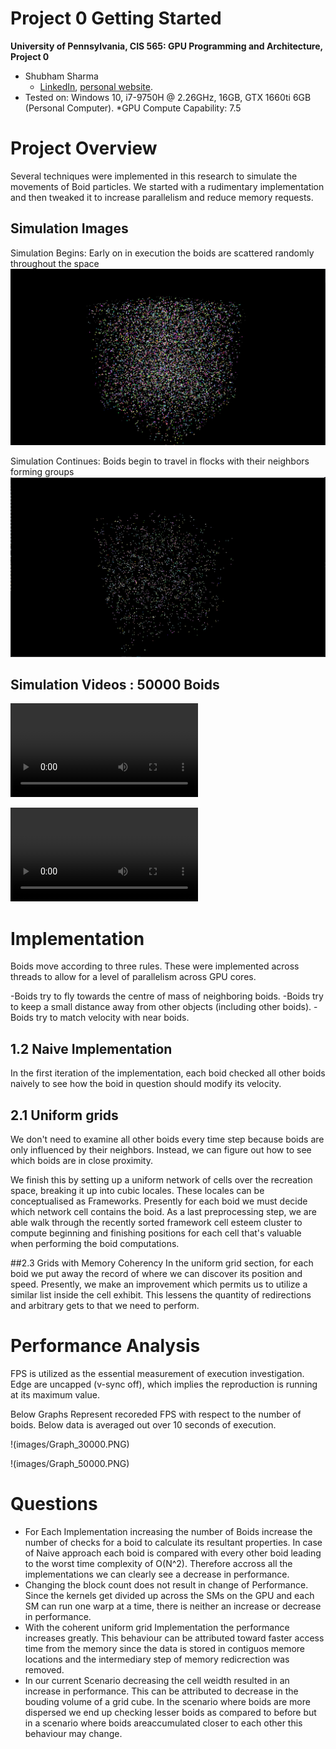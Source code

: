 Project 0 Getting Started
====================

**University of Pennsylvania, CIS 565: GPU Programming and Architecture, Project 0**

* Shubham Sharma
  * [LinkedIn](www.linkedin.com/in/codeshubham), [personal website](https://shubhvr.com/).
* Tested on: Windows 10, i7-9750H @ 2.26GHz, 16GB, GTX 1660ti 6GB (Personal Computer).
*GPU Compute Capability: 7.5

# Project Overview #
Several techniques were implemented in this research to simulate the movements of Boid particles. We started with a rudimentary implementation and then tweaked it to increase parallelism and reduce memory requests.

## Simulation Images
Simulation Begins: Early on in execution the boids are scattered randomly throughout the space
![50000 Boids](images/50000_Naive.PNG)

Simulation Continues: Boids begin to travel in flocks with their neighbors forming groups
![50000 Boids](images/50000_BoidFlockTogether.PNG)

## Simulation Videos : 50000 Boids
![Simulation Begins](images/SimulationBegin.mkv)

![Boids Flocking](images/BoidsFlocking.mkv)

# Implementation #
Boids move according to three rules. These were implemented across threads to allow for a level of parallelism across GPU cores.

-Boids try to fly towards the centre of mass of neighboring boids.
-Boids try to keep a small distance away from other objects (including other boids).
-Boids try to match velocity with near boids.

## 1.2 Naive Implementation
In the first iteration of the implementation, each boid checked all other boids naively to see how the boid in question should modify its velocity.

## 2.1 Uniform grids
We don't need to examine all other boids every time step because boids are only influenced by their neighbors. Instead, we can figure out how to see which boids are in close proximity.

We finish this by setting up a uniform network of cells over the recreation space, breaking it up into cubic locales. These locales can be conceptualised as Frameworks. Presently for each boid we must decide which network cell contains the boid. As a last preprocessing step, we are able walk through the recently sorted framework cell esteem cluster to compute beginning and finishing positions for each cell that's valuable when performing the boid computations.

##2.3 Grids with Memory Coherency
In the uniform grid section, for each boid we put away the record of where we can discover its position and speed. Presently, we make an improvement which permits us to utilize a similar list inside the cell exhibit. This lessens the quantity of redirections and arbitrary gets to that we need to perform.

# Performance Analysis #

FPS is utilized as the essential measurement of execution investigation. Edge are uncapped (v-sync off), which implies the reproduction is running at its maximum value. 

Below Graphs Represent recoreded FPS with respect to the number of boids. Below data is averaged out over 10 seconds of execution.

!(images/Graph_30000.PNG)


!(images/Graph_50000.PNG)


# Questions #
- For Each Implementation increasing the number of Boids increase the number of checks for a boid to calculate its resultant properties. In case of Naive approach each boid is compared with every other boid leading to the worst time complexity of O(N^2). Therefore accross all the implementations we
can clearly see a decrease in performance.
- Changing the block count does not result in change of Performance. Since the kernels get divided up across the SMs on the GPU and each SM can run one warp at a time, there is neither an increase or decrease in performance.
- With the coherent uniform grid Implementation the performance increases greatly. This behaviour can be attributed toward faster access time from the memory since the data is stored in contiguos memore locations and the intermediary step of memory redicrection was removed.
- In our current Scenario decreasing the cell weidth resulted in an increase in performance. This can be attributed to decrease in the bouding volume of a grid cube. In the scenario where boids are more dispersed we end up checking lesser boids as compared to before but in a scenario where 
boids areaccumulated closer to each other this behaviour may change. 